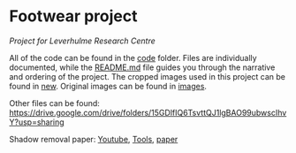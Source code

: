 # Footwear project
*Project for Leverhulme Research Centre*

All of the code can be found in the [code](./code/) folder. Files are individually documented, while the [README.md](code/README.md) file guides you through the narrative and ordering of the project. The cropped images used in this project can be found in [new](./new/). Original images can be found in [images](./images/).



Other files can be found: https://drive.google.com/drive/folders/15GDlfIQ6TsvttQJ1lgBAO99ubwscIhvY?usp=sharing

Shadow removal paper: [Youtube](https://www.youtube.com/watch?v=qeZMKgKJLX4), [Tools](https://people.eecs.berkeley.edu/~cecilia77/project-pages/portrait), [paper](https://arxiv.org/abs/2005.08925)
